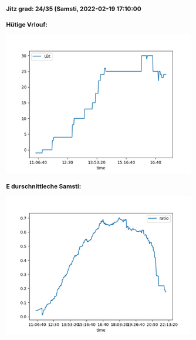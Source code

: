 ### Jitz grad: 24/35 (Samsti, 2022-02-19 17:10:00

### Hütige Vrlouf:
![Graph](Today.png)

### E durschnittleche Samsti:
![Graph](Samsti.png)
